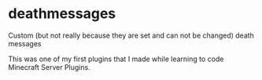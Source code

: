 # deathmessages

Custom (but not really because they are set and can not be changed) death messages

This was one of my first plugins that I made while learning to code Minecraft Server Plugins.
